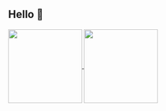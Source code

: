 ## Hello 👋
<a href="https://github.com/KohamaKaito">
  <img align="center" height="150px" src="https://github-readme-stats.vercel.app/api?username=KohamaKaito&count_private=true&show_icons=true&include_all_commits=true&theme=vue" />
</a>

<a href="https://github.com/KohamaKaito">
  <img align="center" height="150px" src="https://github-readme-stats.vercel.app/api/top-langs/?username=KohamaKaito&hide=Jupyter notebook&layout=compact&theme=vue" />
</a>  


<!--
**KohamaKaito/KohamaKaito** is a ✨ _special_ ✨ repository because its `README.md` (this file) appears on your GitHub profile.

Here are some ideas to get you started:

- 🔭 I’m currently working on ...
- 🌱 I’m currently learning ...
- 👯 I’m looking to collaborate on ...
- 🤔 I’m looking for help with ...
- 💬 Ask me about ...
- 📫 How to reach me: ...
- 😄 Pronouns: ...
- ⚡ Fun fact: ...
-->
